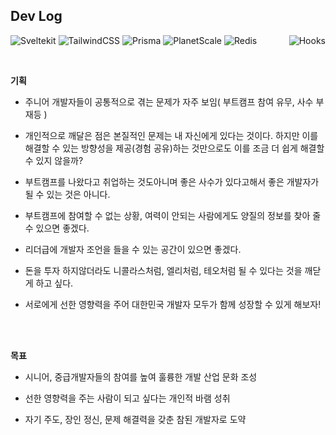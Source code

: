<!-- header -->

<h2>Dev Log </br> </h2>

<p>
  <img alt="Sveltekit" src="https://img.shields.io/badge/Sveltekit-white.svg">
  <img alt="TailwindCSS" src="https://img.shields.io/badge/TailwindCSS-white.svg">
  <img alt="Prisma" src="https://img.shields.io/badge/Prisma-white.svg">
  <img alt="PlanetScale" src="https://img.shields.io/badge/PlanetScale-white.svg">
  <img alt="Redis" src="https://img.shields.io/badge/Redis-white.svg">
  <img align="right" alt="Hooks" src="https://img.shields.io/badge/🔥 One per day, I hope a little habit can make a miracle.-black.svg">
</p>

<br/>

<!-- 목차 -->

**기획**

- 주니어 개발자들이 공통적으로 겪는 문제가 자주 보임( 부트캠프 참여 유무, 사수 부재등 )

- 개인적으로 깨달은 점은 본질적인 문제는 내 자신에게 있다는 것이다. 하지만 이를 해결할 수 있는 방향성을 제공(경험 공유)하는 것만으로도 이를 조금 더 쉽게 해결할 수 있지 않을까? 

- 부트캠프를 나왔다고 취업하는 것도아니며 좋은 사수가 있다고해서 좋은 개발자가 될 수 있는 것은 아니다. 

- 부트캠프에 참여할 수 없는 상황, 여력이 안되는 사람에게도 양질의 정보를 찾아 줄 수 있으면 좋겠다.

- 리더급에 개발자 조언을 들을 수 있는 공간이 있으면 좋겠다.

- 돈을 투자 하지않더라도 니콜라스처럼, 엘리처럼, 테오처럼 될 수 있다는 것을 깨닫게 하고 싶다. 

- 서로에게 선한 영향력을 주어 대한민국 개발자 모두가 함께 성장할 수 있게 해보자!

<br/><br/>



**목표**

- 시니어, 중급개발자들의 참여를 높여 훌륭한 개발 산업 문화 조성

- 선한 영향력을 주는 사람이 되고 싶다는 개인적 바램 성취

- 자기 주도, 장인 정신, 문제 해결력을 갖춘 참된 개발자로 도약

<br/><br/>


